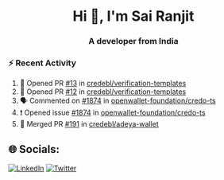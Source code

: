 <h1 align="center">Hi 👋, I'm Sai Ranjit</h1>
<h3 align="center">A developer from India</h3>

### :zap: Recent Activity

<!--START_SECTION:activity-->
1. 💪 Opened PR [#13](https://github.com/credebl/verification-templates/pull/13) in [credebl/verification-templates](https://github.com/credebl/verification-templates)
2. 💪 Opened PR [#12](https://github.com/credebl/verification-templates/pull/12) in [credebl/verification-templates](https://github.com/credebl/verification-templates)
3. 🗣 Commented on [#1874](https://github.com/openwallet-foundation/credo-ts/issues/1874#issuecomment-2121780071) in [openwallet-foundation/credo-ts](https://github.com/openwallet-foundation/credo-ts)
4. ❗ Opened issue [#1874](https://github.com/openwallet-foundation/credo-ts/issues/1874) in [openwallet-foundation/credo-ts](https://github.com/openwallet-foundation/credo-ts)
5. 🎉 Merged PR [#191](https://github.com/credebl/adeya-wallet/pull/191) in [credebl/adeya-wallet](https://github.com/credebl/adeya-wallet)
<!--END_SECTION:activity-->

## 🌐 Socials:
[![LinkedIn](https://img.shields.io/badge/LinkedIn-%230077B5.svg?logo=linkedin&logoColor=white)](https://linkedin.com/in/sairanjit) [![Twitter](https://img.shields.io/badge/Twitter-%231DA1F2.svg?logo=Twitter&logoColor=white)](https://twitter.com/sairanjit_) 
